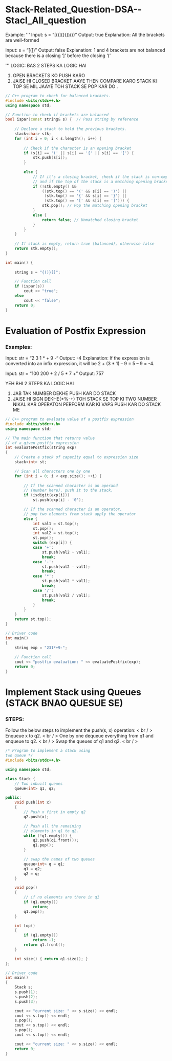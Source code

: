 # Stack-Related_Question-DSA--Stacl_All_question

Example:
'''
Input: s = “[()]{}{[()()]()}” 
Output: true
Explanation: All the brackets are well-formed


Input: s = “[(])” 
Output: false
Explanation: 1 and 4 brackets are not balanced because 
there is a closing ‘]’ before the closing ‘(‘

'''
LOGIC:  BAS 2 STEPS KA LOGIC HAI 
1. OPEN BRACKETS KO PUSH KARO
2. JAISE HI CLOSED BRACKET AAYE THEN COMPARE KARO STACK KI TOP SE MIL JAAYE TOH STACK SE POP KAR DO .


```c++
// C++ program to check for balanced brackets.
#include <bits/stdc++.h>
using namespace std;

// Function to check if brackets are balanced
bool ispar(const string& s) {  // Pass string by reference
  
    // Declare a stack to hold the previous brackets.
    stack<char> stk;
    for (int i = 0; i < s.length(); i++) {
        
        // Check if the character is an opening bracket
        if (s[i] == '(' || s[i] == '{' || s[i] == '[') {
            stk.push(s[i]); 
        } 
      
        else {
            // If it's a closing bracket, check if the stack is non-empty
            // and if the top of the stack is a matching opening bracket
            if (!stk.empty() && 
                ((stk.top() == '(' && s[i] == ')') ||
                 (stk.top() == '{' && s[i] == '}') ||
                 (stk.top() == '[' && s[i] == ']'))) {
                stk.pop(); // Pop the matching opening bracket
            }
            else {
                return false; // Unmatched closing bracket
            }
        }
    }
    
    // If stack is empty, return true (balanced), otherwise false
    return stk.empty();
}

int main() {
  
    string s = "{()}[]";

    // Function call
    if (ispar(s))
        cout << "true";
    else
        cout << "false";
    return 0;
}

```



# Evaluation of Postfix Expression

### Examples:

Input: str = “2 3 1 * + 9 -“
Output: -4
Explanation: If the expression is converted into an infix expression, it will be 2 + (3 * 1) – 9 = 5 – 9 = -4.


Input: str = “100 200 + 2 / 5 * 7 +”
Output: 757


YEH BHI 2 STEPS KA LOGIC HAI 
1. JAB TAK NUMBER DEKHE PUSH KAR DO STACK
2. JAISE HI SIGN DEKHE(*%-+) TOH STACK SE TOP KI TWO NUMBER NIKAL KAR OPERATON PERFORM KAR KI VAPS PUSH KAR DO STACK ME


```C++
// C++ program to evaluate value of a postfix expression
#include <bits/stdc++.h>
using namespace std;

// The main function that returns value 
// of a given postfix expression
int evaluatePostfix(string exp)
{
    // Create a stack of capacity equal to expression size
    stack<int> st;

    // Scan all characters one by one
    for (int i = 0; i < exp.size(); ++i) {
        
        // If the scanned character is an operand 
        // (number here), push it to the stack.
        if (isdigit(exp[i]))
            st.push(exp[i] - '0');

        // If the scanned character is an operator, 
        // pop two elements from stack apply the operator
        else {
            int val1 = st.top();
            st.pop();
            int val2 = st.top();
            st.pop();
            switch (exp[i]) {
            case '+':
                st.push(val2 + val1);
                break;
            case '-':
                st.push(val2 - val1);
                break;
            case '*':
                st.push(val2 * val1);
                break;
            case '/':
                st.push(val2 / val1);
                break;
            }
        }
    }
    return st.top();
}

// Driver code
int main()
{
    string exp = "231*+9-";
  
    // Function call
    cout << "postfix evaluation: " << evaluatePostfix(exp);
    return 0;
}

```


# Implement Stack using Queues (STACK BNAO QUESUE SE)

### STEPS:
Follow the below steps to implement the push(s, x) operation:  < br / > 
Enqueue x to q2.  < br / > 
One by one dequeue everything from q1 and enqueue to q2.  < br / > 
Swap the queues of q1 and q2. < br / > 

```C++
/* Program to implement a stack using
two queue */
#include <bits/stdc++.h>

using namespace std;

class Stack {
    // Two inbuilt queues
    queue<int> q1, q2;

public:
    void push(int x)
    {
        // Push x first in empty q2
        q2.push(x);

        // Push all the remaining
        // elements in q1 to q2.
        while (!q1.empty()) {
            q2.push(q1.front());
            q1.pop();
        }

        // swap the names of two queues
        queue<int> q = q1;
        q1 = q2;
        q2 = q;
    }

    void pop()
    {
        // if no elements are there in q1
        if (q1.empty())
            return;
        q1.pop();
    }

    int top()
    {
        if (q1.empty())
            return -1;
        return q1.front();
    }

    int size() { return q1.size(); }
};

// Driver code
int main()
{
    Stack s;
    s.push(1);
    s.push(2);
    s.push(3);

    cout << "current size: " << s.size() << endl;
    cout << s.top() << endl;
    s.pop();
    cout << s.top() << endl;
    s.pop();
    cout << s.top() << endl;

    cout << "current size: " << s.size() << endl;
    return 0;
}

```






